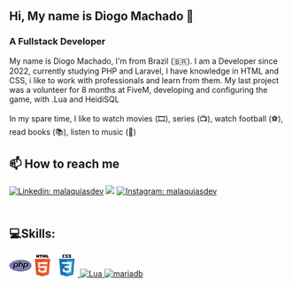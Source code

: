 ## Hi, My name is Diogo Machado 👋

<h3> A Fullstack Developer</h3>
My name is Diogo Machado, I'm from Brazil (🇧🇷). I am a Developer since 2022, currently studying PHP and Laravel, I have knowledge in HTML and CSS, i like to work with professionals and learn from them.
My last project was a volunteer for 8 months at FiveM, developing and configuring the game, with .Lua and HeidiSQL
<br></br>
In my spare time, I like to watch movies (🎞️), series (📺), watch football (⚽️), read books (📚), listen to music (🎵)


## 📫 How to reach me
[![Linkedin: malaquiasdev](https://img.shields.io/badge/-LinkedIn-0077B5?style=for-the-badge&logo=linkedin&logoColor=white&link=https://www.linkedin.com/in/malaquiasdev/)](https://www.linkedin.com/in/diogo-machado-328a10ab)
<a href = "mailto:diogomachadocmb@gmail.com"><img src="https://img.shields.io/badge/-Gmail-%23333?style=for-the-badge&logo=gmail&logoColor=white" target="_blank"></a>
[![Instagram: malaquiasdev](https://img.shields.io/badge/-Instagram-%23E4405F?style=for-the-badge&logo=instagram&logoColor=white)](https://www.instagram.com/diogomachado_021/)

## <br>💻Skills:</br>

<img src="https://raw.githubusercontent.com/devicons/devicon/master/icons/php/php-original.svg" alt="php" width="40" height="40"/><img src="https://raw.githubusercontent.com/devicons/devicon/master/icons/html5/html5-original-wordmark.svg" alt="html5" width="40" height="40"/> <img src="https://raw.githubusercontent.com/devicons/devicon/master/icons/css3/css3-original-wordmark.svg" alt="css3" width="40" height="40"/><a href="https://www.lua.org/" target="_blank"> <img src="https://www.vectorlogo.zone/logos/lua/lua-icon.svg" alt="Lua" width="40" height="40"/> </a>
<a href="https://mariadb.org/" target="_blank"> <img src="https://www.vectorlogo.zone/logos/mariadb/mariadb-icon.svg" alt="mariadb" width="40" height="40"/></a>

